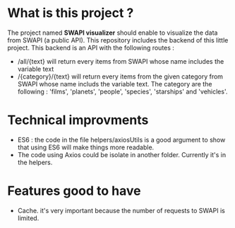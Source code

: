 # What is this project ?

The project named __SWAPI visualizer__ should enable to visualize the data from SWAPI (a public API). This repository includes the backend of this little project. This backend is an API with the following routes :
* /all/{text} will return every items from SWAPI whose name includes the variable text 
* /{category}/{text} will return every items from the given category from SWAPI whose name includs the variable text. The category are the following : 'films', 'planets', 'people', 'species', 'starships' and 'vehicles'.

# Technical improvments

* ES6 : the code in the file helpers/axiosUtils is a good argument to show that using ES6 will make things more readable.
* The code using Axios could be isolate in another folder. Currently it's in the helpers.

# Features good to have

* Cache. it's very important because the number of requests to SWAPI is limited.